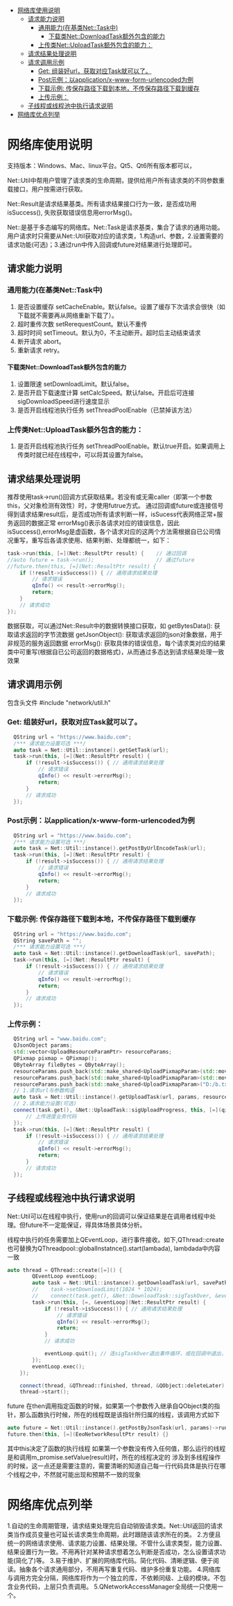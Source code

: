 - [网络库使用说明](#网络库使用说明)
  - [请求能力说明](#请求能力说明)
    - [通用能力(在基类Net::Task中)](#通用能力在基类nettask中)
      - [下载类Net::DownloadTask额外包含的能力](#下载类netdownloadtask额外包含的能力)
    - [上传类Net::UploadTask额外包含的能力：](#上传类netuploadtask额外包含的能力)
  - [请求结果处理说明](#请求结果处理说明)
  - [请求调用示例](#请求调用示例)
    - [Get: 组装好url，获取对应Task就可以了。](#get-组装好url获取对应task就可以了)
    - [Post示例：以application/x-www-form-urlencoded为例](#post示例以applicationx-www-form-urlencoded为例)
    - [下载示例: 传保存路径下载到本地，不传保存路径下载到缓存](#下载示例-传保存路径下载到本地不传保存路径下载到缓存)
    - [上传示例：](#上传示例)
  - [子线程或线程池中执行请求说明](#子线程或线程池中执行请求说明)
- [网络库优点列举](#网络库优点列举)


# 网络库使用说明
支持版本：Windows、Mac、linux平台。Qt5、Qt6所有版本都可以，

Net::Util中帮用户管理了请求类的生命周期，提供给用户所有请求类的不同参数重载接口，用户按需进行获取。

Net::Result是请求结果基类。所有请求结果接口行为一致，是否成功用isSuccess(), 失败获取错误信息用errorMsg()。

Net::是基于多态编写的网络库。Net::Task是请求基类，集合了请求的通用功能。用户请求时只需要从Net::Util获取对应的请求类，1.构造url、参数，2.设置需要的请求功能(可选)；3.通过run中传入回调或future对结果进行处理即可。

## 请求能力说明
### 通用能力(在基类Net::Task中)

1. 是否设置缓存 setCacheEnable。默认false。设置了缓存下次请求会很快（如下载就不需要再从网络重新下载了）。
2. 超时重传次数 setRerequestCount。默认不重传
3. 超时时间 setTimeout。默认为0，不主动断开。超时后主动结束请求
4. 断开请求 abort。
5. 重新请求 retry。

#### 下载类Net::DownloadTask额外包含的能力

1. 设置限速 setDownloadLimit。默认false。
2. 是否开启下载速度计算 setCalcSpeed。默认false。开启后可连接sigDownloadSpeed进行速度显示
3. 是否开启线程池执行任务 setThreadPoolEnable（已禁掉该方法）

### 上传类Net::UploadTask额外包含的能力：

1. 是否开启线程池执行任务 setThreadPoolEnable。默认true开启。如果调用上传类时就已经在线程中，可以将其设置为false。

## 请求结果处理说明

推荐使用task->run()回调方式获取结果。若没有或无需caller（即第一个参数this，父对象检测有效性）时，才使用futrue方式。
通过回调或future或连接信号得到请求结果result后，是否成功所有请求判断一样，isSucess代表网络正常+服务返回的数据正常
errorMsg()表示各请求对应的错误信息，因此isSuccess(),errorMsg是虚函数，各个请求对应的这两个方法需根据自已公司情况重写，重写后各请求使用、结果判断、处理都统一，如下：

```c++
task->run(this, [=](Net::ResultPtr result) {    // 通过回调
//auto future = task->run();                    // 通过future
//future.then(this, [=](Net::ResultPtr result) {
    if (!result->isSuccess()) { // 通用请求结果处理
        // 请求错误
        qInfo() << result->errorMsg();
        return;
    } 
    // 请求成功
});
```

数据获取，可以通过Net::Result中的数据转换接口获取，如
getBytesData(): 获取请求返回的字节流数据
getJsonObject(): 获取请求返回的json对象数据，用于非规范的服务返回数据
errorMsg(): 获取具体的错误信息，每个请求类对应的结果类中可重写(根据自已公司返回的数据格式)，从而通过多态达到请求结果处理一致效果

## 请求调用示例
包含头文件 #include "network/util.h"
### Get: 组装好url，获取对应Task就可以了。

  ```c++
    QString url = "https://www.baidu.com";
    /*** 请求能力设置可选 ***/
    auto task = Net::Util::instance().getGetTask(url); 
    task->run(this, [=](Net::ResultPtr result) { 
        if (!result->isSuccess()) { // 通用请求结果处理
            // 请求错误
            qInfo() << result->errorMsg();
            return;
        } 
        // 请求成功
    });
  ```

### Post示例：以application/x-www-form-urlencoded为例

  ```c++
    QString url = "https://www.baidu.com";
    /*** 请求能力设置可选 ***/
    auto task = Net::Util::instance().getPostByUrlEncodeTask(url); 
    task->run(this, [=](Net::ResultPtr result) { 
        if (!result->isSuccess()) { // 通用请求结果处理
            // 请求错误
            qInfo() << result->errorMsg();
            return;
        } 
        // 请求成功
    });
  ```

### 下载示例: 传保存路径下载到本地，不传保存路径下载到缓存

  ```c++
    QString url = "https://www.baidu.com";
    QString savePath = "";
    /*** 请求能力设置可选 ***/
    auto task = Net::Util::instance().getDownloadTask(url, savePath); 
    task->run(this, [=](Net::ResultPtr result) { 
        if (!result->isSuccess()) { // 通用请求结果处理
            // 请求错误
            qInfo() << result->errorMsg();
            return;
        } 
        // 请求成功
    });
  ```

### 上传示例：
  ```c++
    QString url = "www.baidu.com";
    QJsonObject params;
    std::vector<UploadResourceParamPtr> resourceParams;
    QPixmap pixmap = QPixmap();
    QByteArray fileBytes = QByteArray();
    resourceParams.push_back(std::make_shared<UploadPixmapParam>(std::move(pixmap), "pix", "jpg", "image/jpeg"));
    resourceParams.push_back(std::make_shared<UploadPixmapParam>(std::move(fileBytes), "file", "txt", "multipart/form-data"));
    resourceParams.push_back(std::make_shared<UploadPixmapParam>("D:/b.txt", "bb", "bTxt", "multipart/form-data"));
    // 1.请求url与参数构造
    auto task = Net::Util::instance().getUploadTask(url, params, resourceParams);
    // 2.请求能力设置(可选)
    connect(task.get(), &Net::UploadTask::sigUploadProgress, this, [=](qint64 bytesReceived, qint64 bytesTotal) {
        // 上传进度业务代码
    });
    task->run(this, [=](Net::ResultPtr result) { 
        if (!result->isSuccess()) { // 通用请求结果处理
            // 请求错误
            qInfo() << result->errorMsg();
            return;
        } 
        // 请求成功
    });
```

## 子线程或线程池中执行请求说明

Net::Util可以在线程中执行，使用run的回调可以保证结果是在调用者线程中处理。但future不一定能保证，得具体场景具体分析。

线程中执行的任务需要加上QEventLoop，进行事件接收。如下,QThread::create也可替换为QThreadpool::globalInstatnce().start(lambada), lambdada中内容一致

```C++
auto thread = QThread::create([=]() {
        QEventLoop eventLoop;
        auto task = Net::Util::instance().getDownloadTask(url, savePath);
        //    task->setDownloadLimit(1024 * 1024);
        //    connect(task.get(), &Net::DownloadTask::sigTaskOver, &eventLoop, &QEventLoop::quit);
        task->run(this, [=, &eventLoop](Net::ResultPtr result) {
            if (!result->isSuccess()) { // 通用请求结果处理
                // 请求错误
                qInfo() << result->errorMsg();
                return;
            }
            // 请求成功

            eventLoop.quit(); // 连sigTaskOver退出事件循环，或在回调中退出， 二选一，future类似
        });
        eventLoop.exec();
    });

    connect(thread, &QThread::finished, thread, &QObject::deleteLater);
    thread->start();
```

future 在then调用指定函数的时候，如果第一个参数传入继承自QObject类的指针，那么函数执行时候，所在的线程既是该指针所归属的线程，该调用方式如下

```C++
auto future = Net::Util::instance().getPostByJsonTask(url, params)->run();
future.then(this, [=](EeoNetworkResultPtr result) {}
```

其中this决定了函数的执行线程
如果第一个参数没有传入任何值，那么运行的线程是和调用m_promise.setValue(result)时，所在的线程决定的
涉及到多线程操作的时候，这一点还是需要注意的，需要清晰的知道自己每一行代码具体是执行在哪个线程之中，不然就可能出现和预期不一致的现象

# 网络库优点列举
1.自动的生命周期管理，请求结束处理完后自动销毁请求类。Net::Util返回的请求类当作成员变量也可延长请求类生命周期，此时跟随该请求所在的类。
2.方便且统一的网络请求使用、请求能力设置、结果处理。不管什么请求类型，能力设置、结果设置行为一致。不用再针对某种请求想着怎么判断是否成功，怎么设置请求功能(简化了)等。
3.易于维护、扩展的网络库代码。简化代码、清晰逻辑、便于阅读。抽象各个请求通用部分，不用再写重复代码、维护多份重复功能。
4.网络库与调用方完全分隔，网络库将作为一个独立的库，不依赖同级、上级的模块。不包含业务代码，上层只负责调用。
5.QNetworkAccessManager全局统一只使用一个。